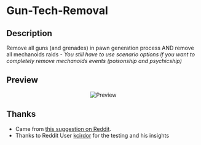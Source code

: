 # Gun-Tech-Removal

## Description
Remove all guns (and grenades) in pawn generation process AND remove all mechanoids raids - *You still have to use scenario options if you want to completely remove mechanoids events (poisonship and psychicship)*

## Preview
<p align="center"><img src="https://i.imgur.com/Ajmxh8w.png?1" alt="Preview"/></p>

## Thanks
- Came from [this suggestion on Reddit](https://www.reddit.com/r/RimWorld/comments/57hmq0/mod_to_disable_grenades/).
- Thanks to Reddit User [kcirdor](https://www.reddit.com/user/kcirdor) for the testing and his insights